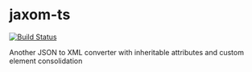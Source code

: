 # jaxom-ts

[![Build Status](https://travis-ci.com/plastikfan/jaxom-ts.svg?branch=develop)](https://travis-ci.com/plastikfan/jaxom-ts)

Another JSON to XML converter with inheritable attributes and custom element consolidation
